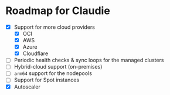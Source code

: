 # Roadmap for Claudie

- [x] Support for more cloud providers
  - [x] OCI
  - [x] AWS
  - [x] Azure
  - [x] Cloudflare
- [ ] Periodic health checks & sync loops for the managed clusters
- [ ] Hybrid-cloud support (on-premises)
- [ ] `arm64` support for the nodepools
- [ ] Support for Spot instances
- [x] Autoscaler
